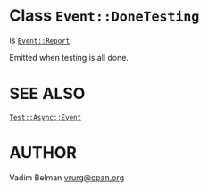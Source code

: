 Class `Event::DoneTesting`
==========================

Is [`Event::Report`](https://github.com/vrurg/raku-Test-Async/blob/v0.1.900/docs/md/Test/Async/Event/Report.md).

Emitted when testing is all done.

SEE ALSO
========

[`Test::Async::Event`](https://github.com/vrurg/raku-Test-Async/blob/v0.1.900/docs/md/Test/Async/Event.md)

AUTHOR
======

Vadim Belman <vrurg@cpan.org>

